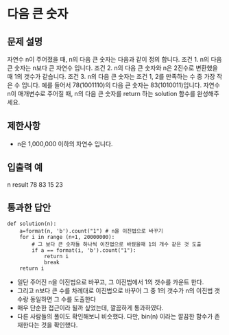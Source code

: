 # 다음 큰 숫자
## 문제 설명
자연수 n이 주어졌을 때, n의 다음 큰 숫자는 다음과 같이 정의 합니다.
조건 1. n의 다음 큰 숫자는 n보다 큰 자연수 입니다.
조건 2. n의 다음 큰 숫자와 n은 2진수로 변환했을 때 1의 갯수가 같습니다.
조건 3. n의 다음 큰 숫자는 조건 1, 2를 만족하는 수 중 가장 작은 수 입니다.
예를 들어서 78(1001110)의 다음 큰 숫자는 83(1010011)입니다.
자연수 n이 매개변수로 주어질 때, n의 다음 큰 숫자를 return 하는 solution 함수를 완성해주세요.

## 제한사항
- n은 1,000,000 이하의 자연수 입니다.

## 입출력 예
n	  result
78	83
15	23

## 통과한 답안
```
def solution(n):
    a=format(n, 'b').count("1") # n을 이진법으로 바꾸기
    for i in range (n+1, 20000000): 
        # 그 보다 큰 숫자들 하나씩 이진법으로 바꿨을때 1의 개수 같은 것 도출
        if a == format(i, 'b').count("1"):
            return i
            break
    return i
```

- 일단 주어진 n을 이진법으로 바꾸고, 그 이진법에서 1의 갯수를 카운트 한다.
- 그리고 n보다 큰 수를 차례대로 이진법으로 바꾸어 그 중 1의 갯수가 n의 이진법 갯수랑 동일하면 그 수를 도출한다
- 매우 단순한 접근이라 될까 싶었는데, 깔끔하게 통과하였다.
- 다른 사람들의 풀이도 확인해보니 비슷했다. 다만, bin(n) 이라는 깔끔한 함수가 존재한다는 것을 확인했다. 

